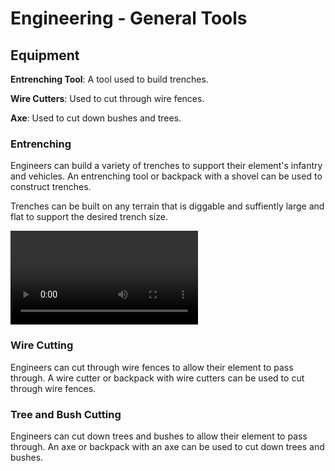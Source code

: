 # Engineering - General Tools

## Equipment

**Entrenching Tool**: A tool used to build trenches.

**Wire Cutters**: Used to cut through wire fences.

**Axe**: Used to cut down bushes and trees.

### Entrenching

Engineers can build a variety of trenches to support their element's infantry and vehicles. An entrenching tool or backpack with a shovel can be used to construct trenches.

Trenches can be built on any terrain that is diggable and suffiently large and flat to support the desired trench size.

<video autoplay>
  <source src="images/trench.webm" type="video/webm">
Your browser does not support the video tag.
</video> 

### Wire Cutting

Engineers can cut through wire fences to allow their element to pass through. A wire cutter or backpack with wire cutters can be used to cut through wire fences.

### Tree and Bush Cutting

Engineers can cut down trees and bushes to allow their element to pass through. An axe or backpack with an axe can be used to cut down trees and bushes.
